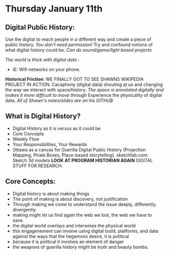 # Thursday January 11th

## Digital Public History:
Use the digital to reach people in a different way and create a piece of public history.
*You don't need permission!* 
Try and confound notions of what digital history could be.
*Can do sound/game/light based projects*

*The world is thick with digital data* :
- IE: Wifi networks on your phone. 

**Historical Friction**:
WE FINALLY GOT TO SEE SHAWNS WIKIPEDIA PROJECT IN ACTION. Cacaphony (digital data) shouting at us and changing the way we interact with space/history. *The space is annotated digitally and makes it more difficult to move through* Experience the physicality of digital data. 
*All of Shawn's notes/slides are on his GITHUB*

## What is Digital History?
- Digital HIstory as it is versus as it could be 
- Core Concepts
- Weekly Flow
- Your Responsibilities, Your Rewards
- Ottawa as a canvas for Guerilla Digital Public History (Projection Mapping, Pirate Boxes, Place-based storytelling).
sketchfab.com: Sketch 3d models 
**LOOK AT PROGRAM HISTORIAN AGAIN** DIGITAL STUFF FOR RESEARCH. 

## Core Concepts:
- Digital history is about making things
- The point of making is about discovery, not justification
- Through making we come to understand the issue deeply, differently. divergently
- making might let us find again the web we lost, the web we have to save.
- the digital world overlays and interwines the physical world
- this engagenement can involve using digital toold, platforms, and data against the ways that the hegemons desire, it is political
- because it is political it involves an element of danger
- the weapons of guerilla history might be truth and beauty bombs.

